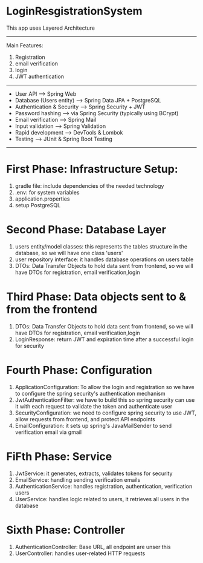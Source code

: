 # LoginResgistrationSystem

This app uses Layered Architecture
________________________________________
Main Features:
1) Registration
2) email verification
3) login
4) JWT authentication
________________________________________
- User API --> Spring Web 
- Database (Users entity)	--> Spring Data JPA + PostgreSQL 
- Authentication & Security --> Spring Security + JWT 
- Password hashing --> via Spring Security (typically using BCrypt)
- Email verification --> Spring Mail 
- Input validation --> Spring Validation 
- Rapid development	--> DevTools & Lombok 
- Testing	--> JUnit & Spring Boot Testing
________________________________________
# First Phase: Infrastructure Setup:
1) gradle file: include dependencies of the needed technology
2) .env: for system variables
3) application.properties 
4) setup PostgreSQL

# Second Phase: Database Layer
1) users entity/model classes: this represents the tables structure in the database, so we will have one class 'users'
2) user repository interface: it handles database operations on users table
3) DTOs: Data Transfer Objects to hold data sent from frontend, so we will have DTOs for registration, email verification,login

# Third Phase: Data objects sent to & from the frontend 
1) DTOs: Data Transfer Objects to hold data sent from frontend, so we will have DTOs for registration, email verification,login
2) LoginResponse: return JWT and expiration time after a successful login for security

# Fourth Phase: Configuration
1) ApplicationConfiguration: To allow the login and registration so we have to configure the spring security's authentication mechanism
2) JwtAuthenticationFilter: we have to build this so spring security can use it with each request to validate the token and authenticate user
3) SecurityConfiguration: we need to configure spring security to use JWT, allow requests from frontend, and protect API endpoints
4) EmailConfiguration: it sets up spring's JavaMailSender to send verification email via gmail

# FiFth Phase: Service
1) JwtService: it generates, extracts, validates tokens for security
2) EmailService: handling sending verification emails
3) AuthenticationService: handles registration, authentication, verification users
4) UserService: handles logic related to users, it retrieves all users in the database

# Sixth Phase: Controller
1) AuthenticationController: Base URL, all endpoint are unser this
2) UserController: handles user-related HTTP requests